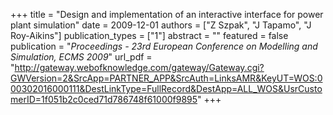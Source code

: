 +++
title = "Design and implementation of an interactive interface for power plant simulation"
date = 2009-12-01
authors = ["Z Szpak", "J Tapamo", "J Roy-Aikins"]
publication_types = ["1"]
abstract = ""
featured = false
publication = "*Proceedings - 23rd European Conference on Modelling and Simulation, ECMS 2009*"
url_pdf = "http://gateway.webofknowledge.com/gateway/Gateway.cgi?GWVersion=2&SrcApp=PARTNER_APP&SrcAuth=LinksAMR&KeyUT=WOS:000302016000111&DestLinkType=FullRecord&DestApp=ALL_WOS&UsrCustomerID=1f051b2c0ced71d786748f61000f9895"
+++

